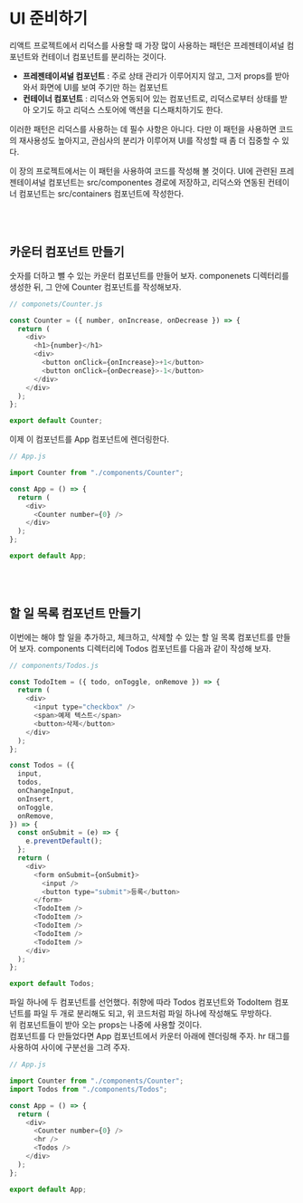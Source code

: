 # UI 준비하기

리액트 프로젝트에서 리덕스를 사용할 때 가장 많이 사용하는 패턴은 프레젠테이셔널 컴포넌트와 컨테이너 컴포넌트를 분리하는 것이다.

- **프레젠테이셔널 컴포넌트** : 주로 상태 관리가 이루어지지 않고, 그저 props를 받아 와서 화면에 UI를 보여 주기만 하는 컴포넌트
- **컨테이너 컴포넌트** : 리덕스와 연동되어 있는 컴포넌트로, 리덕스로부터 상태를 받아 오기도 하고 리덕스 스토어에 액션을 디스패치하기도 한다.

이러한 패턴은 리덕스를 사용하는 데 필수 사항은 아니다. 다만 이 패턴을 사용하면 코드의 재사용성도 높아지고, 관심사의 분리가 이루어져 UI를 작성할 때 좀 더 집중할 수 있다.

이 장의 프로젝트에서는 이 패턴을 사용하여 코드를 작성해 볼 것이다. UI에 관련된 프레젠테이셔널 컴포넌트는 src/componentes 경로에 저장하고, 리덕스와 연동된 컨테이너 컴포넌트는 src/containers 컴포넌트에 작성한다.

<br>
<br>

## 카운터 컴포넌트 만들기

숫자를 더하고 뺄 수 있는 카운터 컴포넌트를 만들어 보자. componenets 디렉터리를 생성한 뒤, 그 안에 Counter 컴포넌트를 작성해보자.

```javascript
// componets/Counter.js

const Counter = ({ number, onIncrease, onDecrease }) => {
  return (
    <div>
      <h1>{number}</h1>
      <div>
        <button onClick={onIncrease}>+1</button>
        <button onClick={onDecrease}>-1</button>
      </div>
    </div>
  );
};

export default Counter;
```

이제 이 컴포넌트를 App 컴포넌트에 렌더링한다.

```javascript
// App.js

import Counter from "./components/Counter";

const App = () => {
  return (
    <div>
      <Counter number={0} />
    </div>
  );
};

export default App;
```

<br>
<br>

## 할 일 목록 컴포넌트 만들기

이번에는 해야 할 일을 추가하고, 체크하고, 삭제할 수 있는 할 일 목록 컴포넌트를 만들어 보자. components 디렉터리에 Todos 컴포넌트를 다음과 같이 작성해 보자.

```javascript
// components/Todos.js

const TodoItem = ({ todo, onToggle, onRemove }) => {
  return (
    <div>
      <input type="checkbox" />
      <span>예제 텍스트</span>
      <button>삭제</button>
    </div>
  );
};

const Todos = ({
  input,
  todos,
  onChangeInput,
  onInsert,
  onToggle,
  onRemove,
}) => {
  const onSubmit = (e) => {
    e.preventDefault();
  };
  return (
    <div>
      <form onSubmit={onSubmit}>
        <input />
        <button type="submit">등록</button>
      </form>
      <TodoItem />
      <TodoItem />
      <TodoItem />
      <TodoItem />
      <TodoItem />
    </div>
  );
};

export default Todos;
```

파일 하나에 두 컴포넌트를 선언했다. 취향에 따라 Todos 컴포넌트와 TodoItem 컴포넌트를 파일 두 개로 분리해도 되고, 위 코드처럼 파일 하나에 작성해도 무방하다.  
위 컴포넌트들이 받아 오는 props는 나중에 사용할 것이다.  
컴포넌트를 다 만들었다면 App 컴포넌트에서 카운터 아래에 렌더링해 주자. hr 태그를 사용하여 사이에 구분선을 그려 주자.

```javascript
// App.js

import Counter from "./components/Counter";
import Todos from "./components/Todos";

const App = () => {
  return (
    <div>
      <Counter number={0} />
      <hr />
      <Todos />
    </div>
  );
};

export default App;
```
